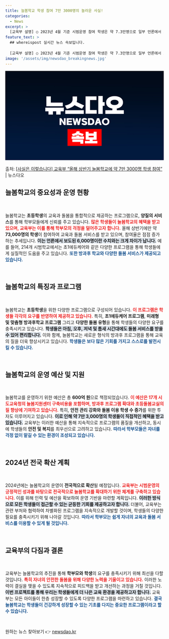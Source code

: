 ```yaml
---
title: 늘봄학교 학생 참여 7만 3000명의 놀라운 사실!
categories:
  - News
excerpt: >
  [교육부 설명] ○ 2023년 4월 기준 시범운영 참여 학생은 약 7.3만명으로 일부 언론에서 보도된 6천명…
feature_text: >
  ## whereispost 실시간 뉴스 속보입니다.

  [교육부 설명] ○ 2023년 4월 기준 시범운영 참여 학생은 약 7.3만명으로 일부 언론에서 보도된 6천명…
image: '/assets/img/newsdao_breakingnews.jpg'
---
```


![뉴스다오 속보](/assets/img/newsdao_breakingnews.jpg)

<p>출처: <a href="https://newsdao.kr/2643" rel="dofollow">[사실은 이렇습니다] 교육부 “올해 상반기 늘봄학교에 약 7만 3000명 학생 참여”</a> | 뉴스다오</p>

<h2 data-ke-size="size26">늘봄학교의 중요성과 운영 현황</h2>

<p data-ke-size="size16">&nbsp;</p>

늘봄학교는 **초등학생**의 교육과 돌봄을 통합적으로 제공하는 프로그램으로, **양질의 서비스**를 통해 학부모들에게 신뢰를 주고 있습니다. <b><span style="color: #ee2323;">많은 학생들이 늘봄학교의 혜택을 받고 있으며, 교육부는 이를 통해 학부모의 걱정을 덜어주고자 합니다.</span></b> 올해 상반기에만 약 **73,000명의 학생**이 참여하여 교육과 돌봄 서비스를 받고 있으며, 참여율은 점점 증가하는 추세입니다. <b><span style="background-color: #21538527;">이는 언론에서 보도된 6,000명이란 수치와는 크게 차이가 납니다.</span></b> 예를 들어, 214개 시범학교에서는 초1에듀케어와 같은 다양한 프로그램을 통해 학생들에게 실질적인 도움을 주고 있습니다. <b><span style="color: #1a5490;">또한 방과후 학교와 다양한 돌봄 서비스가 제공되고 있습니다.</span></b>

<p data-ke-size="size16">&nbsp;</p>

<h2 data-ke-size="size26">늘봄학교의 특징과 프로그램</h2>

<p data-ke-size="size16">&nbsp;</p>

늘봄학교는 **초등학생**을 위한 다양한 프로그램으로 구성되어 있습니다. <b><span style="color: #ee2323;">이 프로그램은 학생들 각각의 요구를 반영하여 제공하고 있습니다.</span></b> 특히, **초1에듀케어 프로그램**, **미래형 및 맞춤형 방과후학교 프로그램** 그리고 **다양한 돌봄 유형**을 통해 학생들의 다양한 요구를 충족시키고 있습니다. <b><span style="background-color: #21538527;">학생들은 아침, 오후, 저녁 및 틈새 시간대에도 돌봄 서비스를 받을 수 있어 편리합니다.</span></b> 이와 함께, 늘봄학교는 새로운 형식의 방과후 프로그램을 통해 교육의 질을 더욱 향상시키고 있습니다. <b><span style="color: #1a5490;">학생들은 보다 많은 기회를 가지고 스스로를 발전시킬 수 있습니다.</span></b>

<p data-ke-size="size16">&nbsp;</p>

<h2 data-ke-size="size26">늘봄학교의 운영 예산 및 지원</h2>

<p data-ke-size="size16">&nbsp;</p>

늘봄학교를 운영하기 위한 예산은 총 **600억 원**으로 책정되었습니다. <b><span style="color: #ee2323;">이 예산은 17개 시도교육청의 늘봄지원센터 구축비용을 포함하며, 방과후 프로그램 확대와 초등돌봄교실의 질 향상에 기여하고 있습니다.</span></b> 특히, **안전 관리 강화와 돌봄 이용 학생 수 증가**를 위한 투자도 이루어지고 있습니다. <b><span style="background-color: #21538527;">이로 인해 약 7만 3,000명의 학생들이 직접적인 혜택을 받고 있습니다.</span></b> 교육부는 이러한 예산을 통해 지속적으로 프로그램의 품질을 개선하고, 동시에 학생들의 **안전 및 복지**를 최우선으로 고려하고 있습니다. <b><span style="color: #1a5490;">따라서 학부모들은 자녀를 걱정 없이 맡길 수 있는 환경이 조성되고 있습니다.</span></b>

<p data-ke-size="size16">&nbsp;</p>

<h2 data-ke-size="size26">2024년 전국 확산 계획</h2>

<p data-ke-size="size16">&nbsp;</p>

2024년에는 늘봄학교의 운영이 **전국적으로 확산**될 예정입니다. <b><span style="color: #ee2323;">교육부는 시범운영의 긍정적인 성과를 바탕으로 전국적으로 늘봄학교를 확대하기 위한 체계를 구축하고 있습니다.</span></b> 이를 위해 인력 및 예산을 확보하여 운영 기반을 마련할 계획입니다. <b><span style="background-color: #21538527;">이러한 방식으로 모든 학생들이 접근할 수 있는 균등한 기회를 제공하고자 합니다.</span></b> 더불어, 교육부는 관련 부처와 협력하여 차별화된 프로그램을 지속적으로 개발할 것이며, 학생들의 다양한 필요를 충족시키기 위해 나아갈 것입니다. <b><span style="color: #1a5490;">따라서 학부모는 쉽게 자녀의 교육과 돌봄 서비스를 이용할 수 있게 될 것입니다.</span></b>

<p data-ke-size="size16">&nbsp;</p>

<h2 data-ke-size="size26">교육부의 다짐과 결론</h2>

<p data-ke-size="size16">&nbsp;</p>

교육부는 늘봄학교의 추진을 통해 **학부모와 학생**의 요구를 충족시키기 위해 최선을 다할 것입니다. <b><span style="color: #ee2323;">특히 자녀의 안전한 돌봄을 위해 다양한 노력을 기울이고 있습니다.</span></b> 이러한 노력이 결실을 맺을 수 있도록 지속적으로 피드백을 받고 개선하는 과정을 거칠 것입니다. <b><span style="background-color: #21538527;">이번 프로젝트를 통해 우리는 학생들에게 더 나은 교육 환경을 제공하고자 합니다.</span></b> 교육부는 모든 아이들이 한층 성장할 수 있도록 다양한 프로그램을 마련하고 있습니다. <b><span style="color: #1a5490;">결국 늘봄학교는 학생들이 건강하게 성장할 수 있는 기초를 다지는 중요한 프로그램이라고 할 수 있습니다.</span></b>

<p data-ke-size="size16">&nbsp;</p> 

원하는 뉴스 찾아보기 👉 <a href="https://newsdao.kr" rel="dofollow">newsdao.kr</a>


